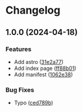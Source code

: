 # Changelog

## 1.0.0 (2024-04-18)


### Features

* Add astro ([31e2a77](https://github.com/SindreMohr/release-test/commit/31e2a7727565ac701bbf4cf2a4b2b5f7b981265d))
* Add index page ([ff88b01](https://github.com/SindreMohr/release-test/commit/ff88b01c69e3c86428daeb2590e53658ebbee0a2))
* Add manifest ([1062e38](https://github.com/SindreMohr/release-test/commit/1062e38115a41dd3dfc608cefc7a377d4743e4ad))


### Bug Fixes

* Typo ([ced789b](https://github.com/SindreMohr/release-test/commit/ced789b831ffca4edc2f53fb5e4b0631e662faac))
